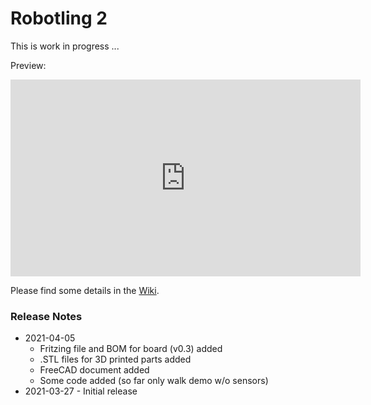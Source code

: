 # Robotling 2

This is work in progress ...

Preview:
<iframe width="560" height="315" src="https://www.youtube.com/embed/-2sHaOSrgGA" title="YouTube video player" frameborder="0" allow="accelerometer; autoplay; clipboard-write; encrypted-media; gyroscope; picture-in-picture" allowfullscreen></iframe>

Please find some details in the [Wiki](https://github.com/teuler/robotling2/wiki).

### Release Notes

* 2021-04-05
  - Fritzing file and BOM for board (v0.3) added
  - .STL files for 3D printed parts added
  - FreeCAD document added
  - Some code added (so far only walk demo w/o sensors)
* 2021-03-27 - Initial release

